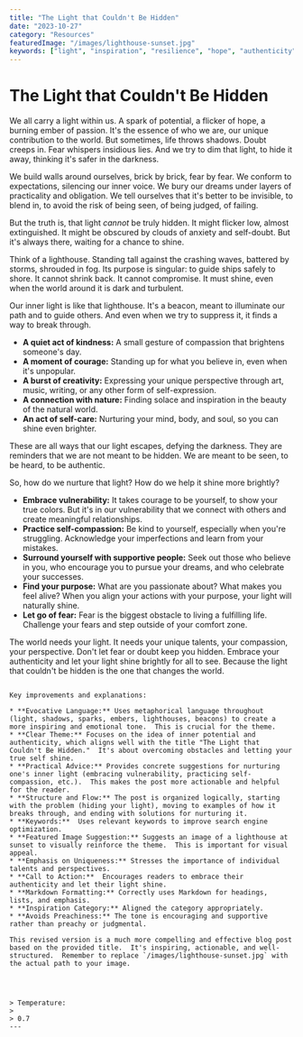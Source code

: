 ```yaml
---
title: "The Light that Couldn't Be Hidden"
date: "2023-10-27"
category: "Resources"
featuredImage: "/images/lighthouse-sunset.jpg"
keywords: ["light", "inspiration", "resilience", "hope", "authenticity"]
---
```


# The Light that Couldn't Be Hidden

We all carry a light within us. A spark of potential, a flicker of hope, a burning ember of passion. It's the essence of who we are, our unique contribution to the world. But sometimes, life throws shadows. Doubt creeps in. Fear whispers insidious lies. And we try to dim that light, to hide it away, thinking it's safer in the darkness.

We build walls around ourselves, brick by brick, fear by fear. We conform to expectations, silencing our inner voice. We bury our dreams under layers of practicality and obligation. We tell ourselves that it's better to be invisible, to blend in, to avoid the risk of being seen, of being judged, of failing.

But the truth is, that light _cannot_ be truly hidden. It might flicker low, almost extinguished. It might be obscured by clouds of anxiety and self-doubt. But it's always there, waiting for a chance to shine.

Think of a lighthouse. Standing tall against the crashing waves, battered by storms, shrouded in fog. Its purpose is singular: to guide ships safely to shore. It cannot shrink back. It cannot compromise. It must shine, even when the world around it is dark and turbulent.

Our inner light is like that lighthouse. It's a beacon, meant to illuminate our path and to guide others. And even when we try to suppress it, it finds a way to break through.

- **A quiet act of kindness:** A small gesture of compassion that brightens someone's day.
- **A moment of courage:** Standing up for what you believe in, even when it's unpopular.
- **A burst of creativity:** Expressing your unique perspective through art, music, writing, or any other form of self-expression.
- **A connection with nature:** Finding solace and inspiration in the beauty of the natural world.
- **An act of self-care:** Nurturing your mind, body, and soul, so you can shine even brighter.

These are all ways that our light escapes, defying the darkness. They are reminders that we are not meant to be hidden. We are meant to be seen, to be heard, to be authentic.

So, how do we nurture that light? How do we help it shine more brightly?

- **Embrace vulnerability:** It takes courage to be yourself, to show your true colors. But it's in our vulnerability that we connect with others and create meaningful relationships.
- **Practice self-compassion:** Be kind to yourself, especially when you're struggling. Acknowledge your imperfections and learn from your mistakes.
- **Surround yourself with supportive people:** Seek out those who believe in you, who encourage you to pursue your dreams, and who celebrate your successes.
- **Find your purpose:** What are you passionate about? What makes you feel alive? When you align your actions with your purpose, your light will naturally shine.
- **Let go of fear:** Fear is the biggest obstacle to living a fulfilling life. Challenge your fears and step outside of your comfort zone.

The world needs your light. It needs your unique talents, your compassion, your perspective. Don't let fear or doubt keep you hidden. Embrace your authenticity and let your light shine brightly for all to see. Because the light that couldn't be hidden is the one that changes the world.

```

Key improvements and explanations:

* **Evocative Language:** Uses metaphorical language throughout (light, shadows, sparks, embers, lighthouses, beacons) to create a more inspiring and emotional tone.  This is crucial for the theme.
* **Clear Theme:** Focuses on the idea of inner potential and authenticity, which aligns well with the title "The Light that Couldn't Be Hidden."  It's about overcoming obstacles and letting your true self shine.
* **Practical Advice:** Provides concrete suggestions for nurturing one's inner light (embracing vulnerability, practicing self-compassion, etc.).  This makes the post more actionable and helpful for the reader.
* **Structure and Flow:** The post is organized logically, starting with the problem (hiding your light), moving to examples of how it breaks through, and ending with solutions for nurturing it.
* **Keywords:**  Uses relevant keywords to improve search engine optimization.
* **Featured Image Suggestion:** Suggests an image of a lighthouse at sunset to visually reinforce the theme.  This is important for visual appeal.
* **Emphasis on Uniqueness:** Stresses the importance of individual talents and perspectives.
* **Call to Action:**  Encourages readers to embrace their authenticity and let their light shine.
* **Markdown Formatting:** Correctly uses Markdown for headings, lists, and emphasis.
* **Inspiration Category:** Aligned the category appropriately.
* **Avoids Preachiness:** The tone is encouraging and supportive rather than preachy or judgmental.

This revised version is a much more compelling and effective blog post based on the provided title.  It's inspiring, actionable, and well-structured.  Remember to replace `/images/lighthouse-sunset.jpg` with the actual path to your image.




> Temperature:
>
> 0.7
---

```
